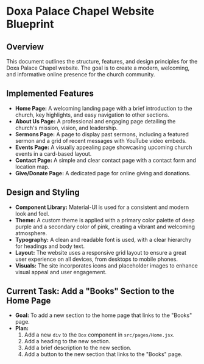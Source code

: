 # Doxa Palace Chapel Website Blueprint

## Overview

This document outlines the structure, features, and design principles for the Doxa Palace Chapel website. The goal is to create a modern, welcoming, and informative online presence for the church community.

## Implemented Features

*   **Home Page:** A welcoming landing page with a brief introduction to the church, key highlights, and easy navigation to other sections.
*   **About Us Page:** A professional and engaging page detailing the church's mission, vision, and leadership.
*   **Sermons Page:** A page to display past sermons, including a featured sermon and a grid of recent messages with YouTube video embeds.
*   **Events Page:** A visually appealing page showcasing upcoming church events in a card-based layout.
*   **Contact Page:** A simple and clear contact page with a contact form and location map.
*   **Give/Donate Page:** A dedicated page for online giving and donations.

## Design and Styling

*   **Component Library:** Material-UI is used for a consistent and modern look and feel.
*   **Theme:** A custom theme is applied with a primary color palette of deep purple and a secondary color of pink, creating a vibrant and welcoming atmosphere.
*   **Typography:** A clean and readable font is used, with a clear hierarchy for headings and body text.
*   **Layout:** The website uses a responsive grid layout to ensure a great user experience on all devices, from desktops to mobile phones.
*   **Visuals:** The site incorporates icons and placeholder images to enhance visual appeal and user engagement.

## Current Task: Add a "Books" Section to the Home Page

*   **Goal:** To add a new section to the home page that links to the "Books" page.
*   **Plan:**
    1.  Add a new `div` to the `Box` component in `src/pages/Home.jsx`.
    2.  Add a heading to the new section.
    3.  Add a brief description to the new section.
    4.  Add a button to the new section that links to the "Books" page.
